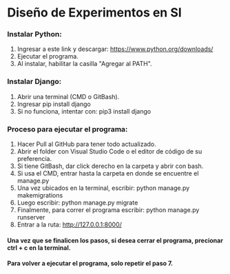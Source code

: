 # Diseño de Experimentos en SI

### Instalar Python:
1. Ingresar a este link y descargar: https://www.python.org/downloads/
2. Ejecutar el programa.
3. Al instalar, habilitar la casilla "Agregar al PATH".

### Instalar Django:
1. Abrir una terminal (CMD o GitBash).
2. Ingresar pip install django
3. Si no funciona, intentar con: pip3 install django

### Proceso para ejecutar el programa:

1. Hacer Pull al GitHub para tener todo actualizado.
2. Abrir el folder con Visual Studio Code o el editor de código de su preferencia.
3. Si tiene GitBash, dar click derecho en la carpeta y abrir con bash.
4. Si usa el CMD, entrar hasta la carpeta en donde se encuentre el manage.py
5. Una vez ubicados en la terminal, escribir: python manage.py makemigrations
6. Luego escribir: python manage.py migrate
7. Finalmente, para correr el programa escribir: python manage.py runserver
8. Entrar a la ruta: http://127.0.0.1:8000/


#### Una vez que se finalicen los pasos, si desea cerrar el programa, precionar ctrl + c en la terminal.
#### Para volver a ejecutar el programa, solo repetir el paso 7.
